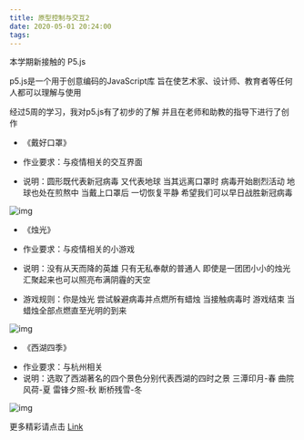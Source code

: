 ```yaml
---
title: 原型控制与交互2
date: 2020-05-01 20:24:00
tags:
---
```



本学期新接触的 P5.js 

p5.js是一个用于创意编码的JavaScript库
旨在使艺术家、设计师、教育者等任何人都可以理解与使用

经过5周的学习，我对p5.js有了初步的了解
并且在老师和助教的指导下进行了创作





* 《戴好口罩》
 * 作业要求：与疫情相关的交互界面

 * 说明：圆形既代表新冠病毒 又代表地球 
 当其远离口罩时 病毒开始剧烈活动 地球也处在煎熬中
 当戴上口罩后 一切恢复平静
 希望我们可以早日战胜新冠病毒


![img](https://picsum.photos/600/400/?random)





*  《烛光》
 + 作业要求：与疫情相关的小游戏

 + 说明：没有从天而降的英雄 只有无私奉献的普通人 
    即使是一团团小小的烛光 汇聚起来也可以照亮布满阴霾的天空

 + 游戏规则：你是烛光 尝试躲避病毒并点燃所有蜡烛
    当接触病毒时 游戏结束 当蜡烛全部点燃直至光明的到来



![img](https://picsum.photos/600/400/?random)


* 《西湖四季》
 + 作业要求：与杭州相关
 + 说明：选取了西湖著名的四个景色分别代表西湖的四时之景
    三潭印月-春 曲院风荷-夏 雷锋夕照-秋 断桥残雪-冬



![img](https://picsum.photos/600/400/?random)




更多精彩请点击 [Link](http://zstu-interaction.art)